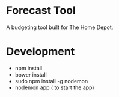 # Forecast Tool
A budgeting tool built for The Home Depot.


# Development 
* npm install
* bower install
* sudo npm install -g nodemon
* nodemon app ( to start the app)
